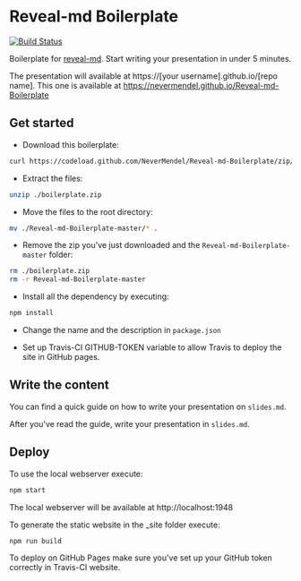 # Reveal-md Boilerplate

[![Build Status](https://travis-ci.com/NeverMendel/Reveal-md-Boilerplate.svg?branch=master)](https://travis-ci.com/NeverMendel/Reveal-md-Boilerplate)

Boilerplate for [reveal-md](https://github.com/webpro/reveal-md). Start writing your presentation in under 5 minutes.

The presentation will available at https://[your username].github.io/[repo name]. This one is available at https://nevermendel.github.io/Reveal-md-Boilerplate

## Get started

- Download this boilerplate:

```bash
curl https://codeload.github.com/NeverMendel/Reveal-md-Boilerplate/zip/master --output boilerplate.zip
```

- Extract the files:

```bash
unzip ./boilerplate.zip
```

- Move the files to the root directory:

```bash
mv ./Reveal-md-Boilerplate-master/* .
```

- Remove the zip you've just downloaded and the `Reveal-md-Boilerplate-master` folder:

```bash
rm ./boilerplate.zip
rm -r Reveal-md-Boilerplate-master
```

- Install all the dependency by executing:

```bash
npm install
```

- Change the name and the description in `package.json`

- Set up Travis-CI GITHUB-TOKEN variable to allow Travis to deploy the site in GitHub pages.

## Write the content

You can find a quick guide on how to write your presentation on `slides.md`.

After you've read the guide, write your presentation in `slides.md`.

## Deploy

To use the local webserver execute:

```bash
npm start
```

The local webserver will be available at http://localhost:1948

To generate the static website in the _site folder execute:

```bash
npm run build
```

To deploy on GitHub Pages make sure you've set up your GitHub token correctly in Travis-CI website.